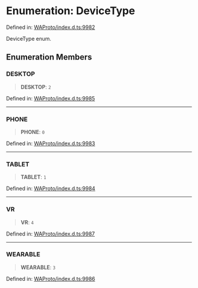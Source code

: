 # Enumeration: DeviceType

Defined in: [WAProto/index.d.ts:9982](https://github.com/Fokusdotid/bail/blob/c270ba4454f95d50cec87a9d90b03360fac7058e/WAProto/index.d.ts#L9982)

DeviceType enum.

## Enumeration Members

### DESKTOP

> **DESKTOP**: `2`

Defined in: [WAProto/index.d.ts:9985](https://github.com/Fokusdotid/bail/blob/c270ba4454f95d50cec87a9d90b03360fac7058e/WAProto/index.d.ts#L9985)

***

### PHONE

> **PHONE**: `0`

Defined in: [WAProto/index.d.ts:9983](https://github.com/Fokusdotid/bail/blob/c270ba4454f95d50cec87a9d90b03360fac7058e/WAProto/index.d.ts#L9983)

***

### TABLET

> **TABLET**: `1`

Defined in: [WAProto/index.d.ts:9984](https://github.com/Fokusdotid/bail/blob/c270ba4454f95d50cec87a9d90b03360fac7058e/WAProto/index.d.ts#L9984)

***

### VR

> **VR**: `4`

Defined in: [WAProto/index.d.ts:9987](https://github.com/Fokusdotid/bail/blob/c270ba4454f95d50cec87a9d90b03360fac7058e/WAProto/index.d.ts#L9987)

***

### WEARABLE

> **WEARABLE**: `3`

Defined in: [WAProto/index.d.ts:9986](https://github.com/Fokusdotid/bail/blob/c270ba4454f95d50cec87a9d90b03360fac7058e/WAProto/index.d.ts#L9986)
